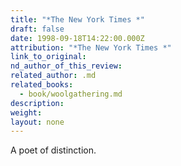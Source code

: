 ```yaml
---
title: "*The New York Times *"
draft: false
date: 1998-09-18T14:22:00.000Z
attribution: "*The New York Times *"
link_to_original:
nd_author_of_this_review:
related_author: .md
related_books:
  - book/woolgathering.md
description:
weight:
layout: none
---
```

A poet of distinction.

